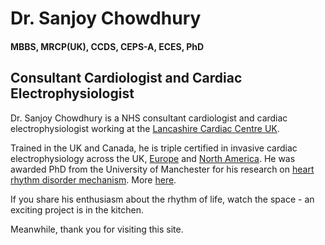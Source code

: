 # Dr. Sanjoy Chowdhury 
#### MBBS, MRCP(UK), CCDS, CEPS-A, ECES, PhD
## Consultant Cardiologist and Cardiac Electrophysiologist



Dr. Sanjoy Chowdhury is a NHS consultant cardiologist and cardiac electrophysiologist working at the [Lancashire Cardiac Centre UK](https://www.blackpoolteachinghospitals.nhs.uk/services/cardiac).

Trained in the UK and Canada, he is triple certified in invasive cardiac electrophysiology across the UK, [Europe](https://www.escardio.org/Education/Career-Development/Certification/certified-healthcare-professionals-in-heart-rhythm) and [North America](https://ibhre.org/physicians/ceps-exam/physician-certified-electrophysiology-specialist-ceps-recipients). 
He was awarded PhD from the University of Manchester for his research on [heart rhythm disorder mechanism](https://goo.gl/jZLQlO).
More [here](https://www.linkedin.com/in/sanjoykumar/).

If you share his enthusiasm about the rhythm of life, watch the space - an exciting project is in the kitchen.

Meanwhile, thank you for visiting this site. 
